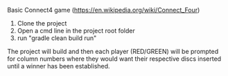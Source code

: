 Basic Connect4 game (https://en.wikipedia.org/wiki/Connect_Four)

1. Clone the project
2. Open a cmd line in the project root folder
3. run "gradle clean build run"

The project will build and then each player (RED/GREEN) will be prompted for column numbers where they would want their respective discs inserted until a winner has been established.
